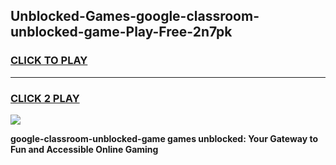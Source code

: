 
## Unblocked-Games-google-classroom-unblocked-game-Play-Free-2n7pk
<h3>
<a href="https://premium76.site?title=google-classroom-unblocked-game&ref=23A">CLICK TO PLAY</a></h3>
<hr>

<h3>
<a href="https://premium76.site?title=google-classroom-unblocked-game&ref=23A">CLICK 2 PLAY</a>
  
</h3>

<a href="https://premium76.site?title=google-classroom-unblocked-game&ref=23A"><img src="https://clearcache.store/games.png"></a>


**google-classroom-unblocked-game games unblocked: Your Gateway to Fun and Accessible Online Gaming**

